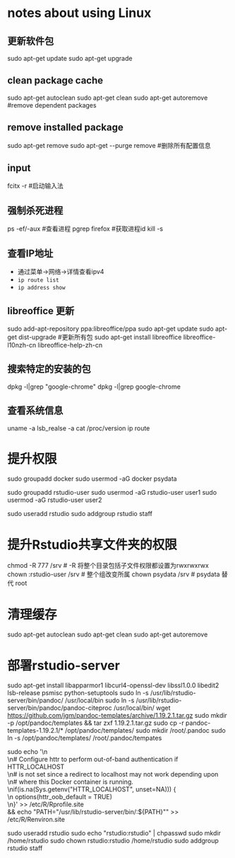 # notes about using Linux

## 更新软件包

sudo apt-get update
sudo apt-get upgrade

## clean package cache

sudo apt-get autoclean
sudo apt-get clean
sudo apt-get autoremove #remove dependent packages

## remove installed package
sudo apt-get remove <packagename>
sudo apt-get --purge remove <package> #删除所有配置信息

## input

fcitx -r #启动输入法

## 强制杀死进程

ps -ef/-aux #查看进程
pgrep firefox #获取进程id
kill -s <id> 

## 查看IP地址

- 通过菜单->网络->详情查看ipv4
- `ip route list`
- `ip address show`

## libreoffice 更新

sudo add-apt-repository ppa:libreoffice/ppa
sudo apt-get update
sudo apt-get dist-upgrade #更新所有包
sudo apt-get install libreoffice libreoffice-l10nzh-cn libreoffice-help-zh-cn

## 搜索特定的安装的包

dpkg -l|grep "google-chrome"
dpkg -l|grep google-chrome


## 查看系统信息

uname -a
lsb_realse -a
cat /proc/version
ip route

# 提升权限
sudo groupadd docker
sudo usermod -aG docker psydata 

sudo groupadd rstudio-user
sudo usermod -aG rstudio-user user1
sudo usermod -aG rstudio-user user2

sudo useradd rstudio
sudo addgroup rstudio staff

# 提升Rstudio共享文件夹的权限
chmod -R 777 /srv # -R 将整个目录包括子文件权限都设置为rwxrwxrwx
chown :rstudio-user /srv # 整个组改变所属
chown psydata /srv # psydata 替代 root

# 清理缓存
sudo apt-get autoclean
sudo apt-get clean
sudo apt-get autoremove

# 部署rstudio-server
sudo apt-get install libapparmor1 libcurl4-openssl-dev libssl1.0.0 libedit2 lsb-release psmisc python-setuptools
sudo ln -s /usr/lib/rstudio-server/bin/pandoc/ /usr/local/bin
sudo ln -s /usr/lib/rstudio-server/bin/pandoc/pandoc-citeproc /usr/local/bin/
wget https://github.com/jgm/pandoc-templates/archive/1.19.2.1.tar.gz
sudo mkdir -p /opt/pandoc/templates && tar zxf 1.19.2.1.tar.gz
sudo cp -r pandoc-templates-1.19.2.1/* /opt/pandoc/templates/
sudo mkdir /root/.pandoc
sudo ln -s /opt/pandoc/templates/ /root/.pandoc/tempates

sudo echo '\n\
    \n# Configure httr to perform out-of-band authentication if HTTR_LOCALHOST \
    \n# is not set since a redirect to localhost may not work depending upon \
    \n# where this Docker container is running. \
    \nif(is.na(Sys.getenv("HTTR_LOCALHOST", unset=NA))) { \
    \n  options(httr_oob_default = TRUE) \
    \n}' >> /etc/R/Rprofile.site \
  && echo "PATH=\"/usr/lib/rstudio-server/bin/:\${PATH}\"" >> /etc/R/Renviron.site

sudo useradd rstudio 
sudo echo "rstudio:rstudio" | chpasswd 
sudo mkdir /home/rstudio
sudo chown rstudio:rstudio /home/rstudio
sudo addgroup rstudio staff


